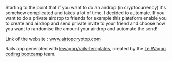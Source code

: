 Starting to the point that if you want to do an airdrop (in cryptocurrency) it's somehow complicated and takes a lot of time. I decided to automate. If you want to do a private airdrop to friends for example this plateform enable you to create and airdrop and send private invite to your friend and choose how you want to randomise the amount your airdrop and automate the send! 

Link of the website : www.airtopcryptop.com



Rails app generated with [lewagon/rails-templates](https://github.com/lewagon/rails-templates), created by the [Le Wagon coding bootcamp](https://www.lewagon.com) team.
